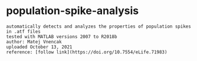 # population-spike-analysis
	automatically detects and analyzes the properties of population spikes in .atf files	 
	tested with MATLAB versions 2007 to R2018b
	author: Matej Vnencak
	uploaded October 13, 2021 
	reference: [follow link](https://doi.org/10.7554/eLife.71983)
